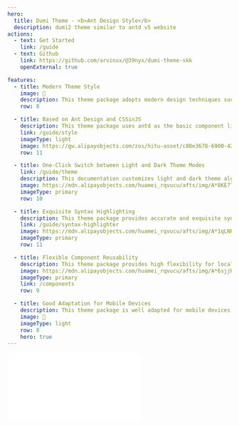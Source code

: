 ```yaml
---
hero:
  title: Dumi Theme - <b>Ant Design Style</b>
  description: dumi2 theme similar to antd v5 website
actions:
  - text: Get Started
    link: /guide
  - text: Github
    link: https://github.com/arvinxx/@39nyx/dumi-theme-skk
    openExternal: true

features:
  - title: Modern Theme Style
    image: 💠
    description: This theme package adopts modern design techniques such as fluid colors, frosted glass, light and shadow textures, natural dynamic effects, presenting the interface in a more concise and beautiful way, making the documentation more intuitive, readable, and user-friendly.
    row: 8

  - title: Based on Ant Design and CSSinJS
    description: This theme package uses antd as the basic component library and utilizes CSSinJS to implement the style scheme, helping to better control the details of the style, and improve the reusability and maintainability of the style. It uses the antd-style style library at the bottom, making the style writing more flexible, readable, and easy to maintain. <quotient>This theme package can be considered as a by-product of developing antd-style</quotient>
    link: /guide/style
    imageType: light
    image: https://gw.alipayobjects.com/zos/hitu-asset/c88e3678-6900-4289-8538-31367c2d30f2/hitu-1609235995955-image.png
    row: 11

  - title: One-Click Switch between Light and Dark Theme Modes
    link: /guide/theme
    description: This documentation customizes light and dark theme algorithms based on antd v5, providing aesthetically pleasing and user-friendly light and dark themes by default. Users can choose the theme mode according to their preferences, and obtain a good reading experience in different lighting environments.
    image: https://mdn.alipayobjects.com/huamei_rqvucu/afts/img/A*8KE7T7l39J0AAAAAAAAAAAAADoN6AQ/original
    imageType: primary
    row: 10

  - title: Exquisite Syntax Highlighting
    description: This theme package provides accurate and exquisite syntax highlighting features. It uses modern syntax highlighting libraries Shiki and Prism at the bottom, and provides rich code highlighting schemes to help users better read the code. <quotient>Subsequent consideration will be given to supporting features such as code block segment highlighting and keyword highlighting</quotient>
    link: /guide/syntax-highlighter
    image: https://mdn.alipayobjects.com/huamei_rqvucu/afts/img/A*1qLNRrRGFsQAAAAAAAAAAAAADoN6AQ/original
    imageType: primary
    row: 11

  - title: Flexible Component Reusability
    description: This theme package provides high flexibility for local theme customization, exporting high-quality components from the theme package by default, which can be reused as independent modules. Developers can freely combine and use the components in the dumi local theme package.
    image: https://mdn.alipayobjects.com/huamei_rqvucu/afts/img/A*6sjjRa7lLhAAAAAAAAAAAAAADoN6AQ/original
    imageType: primary
    link: /components
    row: 9

  - title: Good Adaptation for Mobile Devices
    description: This theme package is well adapted for mobile devices, with multiple layout implementations made easy based on the flexible style scheme of CSSinJS. Users can experience consistent and smooth operations across multiple platforms.
    image: 📱
    imageType: light
    row: 8
    hero: true
---
```


<embed src="../../README.md"></embed>
